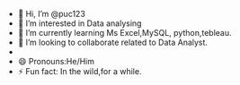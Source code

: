 - 👋 Hi, I’m @puc123
- 👀 I’m interested in Data analysing 
- 🌱 I’m currently learning Ms Excel,MySQL, python,tebleau.
- 💞️ I’m looking to collaborate related to Data Analyst.
- 
- 😄 Pronouns:He/Him
- ⚡ Fun fact: In the wild,for a while.

<!---
puc123/puc123 is a ✨ special ✨ repository because its `README.md` (this file) appears on your GitHub profile.
You can click the Preview link to take a look at your changes.
--->
